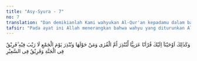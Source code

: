 ```yaml
---
title: "Asy-Syura - 7"
no: 7
translation: "Dan demikianlah Kami wahyukan Al-Qur'an kepadamu dalam bahasa Arab, agar engkau memberi peringatan kepada penduduk ibukota (Mekah) dan penduduk (negeri-negeri) di sekelilingnya serta memberi peringatan tentang hari berkumpul (Kiamat) yang tidak diragukan adanya. Segolongan masuk surga dan segolongan masuk neraka."
tafsir: "Pada ayat ini Allah menerangkan bahwa wahyu yang diturunkan Allah kepada Nabi Muhammad saw adalah dalam bahasa Arab, sesuai dengan bahasa penduduk negeri Mekah dan sekitarnya, untuk memudahkan mereka mengerti dakwah dan seruan serta peringatan yang ditujukan Muhammad saw kepada mereka, sebagaimana halnya setiap rasul yang diutus ia menggunakan bahasa kaumnya agar mudah memberikan penjelasan kepada mereka sebagaimana firman Allah:\n\nDan Kami tidak mengutus seorang rasul pun, melainkan dengan bahasa kaumnya, agar dia dapat memberi penjelasan kepada mereka. (Ibrahim/14: 4)\n\nSekalipun hanya penduduk Mekah dan sekitarnya disebut pada ayat ini yang menjadi sasaran dakwah dan peringatan Nabi Muhammad saw, tetapi itu tidaklah berarti bahwa Muhammad saw diutus terbatas hanya kepada orang Arab saja. Hanya penduduk Mekah dan sekitarnya yang disebut, karena sesuai dengan posisi Nabi yang berdomisili di Mekah pada waktu itu, sedangkan pada hakikatnya Muhammad saw itu adalah rasul bagi segenap manusia, sebagaimana firman Allah:\n\nDan Kami tidak mengutus engkau (Muhammad), melainkan kepada semua umat manusia sebagai pembawa berita gembira dan sebagai pemberi peringatan, tetapi kebanyakan manusia tidak mengetahui. (Saba'/34: 28)\n\nSabda Rasulullah:\n\nAbu Hurairah meriwayatkan bahwa Nabi saw bersabda, \"Demi jiwaku yang berada dalam kekuasaan-Nya, tidaklah seorang pun dari umatku baik Yahudi maupun Nasrani yang mendengarkan tentang aku, lalu mati namun tidak beriman dengan (risalah) yang ditugaskan kepadaku, melainkan ia menjadi penghuni neraka.\" (Riwayat Muslim)\n\nNabi Muhammad selain ditugasi untuk memberi peringatan kepada penduduk Mekah dan penduduk negeri-negeri sekelilingnya, juga ditugasi memberi peringatan tentang hari Kiamat. Hari Kiamat itu merupakan hari yang pasti dan tidak diragukan datangnya, di mana pada hari itu segenap makhluk akan dikumpulkan untuk mempertanggungjawabkan perbuatan mereka di dunia dan mendapat ganjaran sesuai dengan perbuatan mereka.\n\nAyat 7 ini diakhiri dengan satu penegasan bahwa sesudah diadakan pemeriksaan yang amat teliti dan perhitungan yang sangat cermat pada tiap-tiap makhluk atas segala perbuatannya di dunia ini, maka mereka itu dibagi menjadi dua golongan. Segolongan dari mereka termasuk yang berbahagia dan dimasukkan ke dalam surga, kekal di dalamnya. Karena mereka itu beriman kepada Allah dan Rasul-Nya serta berbuat amal saleh di dunia, maka wajarlah kalau mereka itu mendapat karunia dari Allah menikmati kesenangan yang abadi di dalam surga, sebagaimana firman Allah:\n\nDan adapun orang-orang yang berbahagia, maka (tempatnya) di dalam surga; mereka kekal di dalamnya. (Hud/11: 108)\n\nSedangkan golongan yang kedua, termasuk golongan yang celaka; mereka dimasukkan ke dalam api neraka yang menyala-nyala, kekal di dalamnya karena mereka itu pada waktu berada di dunia tetap ingkar kepada Allah, menentang apa yang didakwakan oleh junjungan kita Nabi Muhammad saw sebagaimana firman Allah:\n\nMaka adapun orang-orang yang sengsara, maka (tempatnya) di dalam neraka, di sana mereka mengeluarkan dan menarik nafas dengan merintih, mereka kekal di dalamnya. (Hud/11: 106-107)"
---
```


وَكَذٰلِكَ اَوْحَيْنَآ اِلَيْكَ قُرْاٰنًا عَرَبِيًّا لِّتُنْذِرَ اُمَّ الْقُرٰى وَمَنْ حَوْلَهَا وَتُنْذِرَ يَوْمَ الْجَمْعِ لَا رَيْبَ فِيْهِ ۗفَرِيْقٌ فِى الْجَنَّةِ وَفَرِيْقٌ فِى السَّعِيْرِ 

